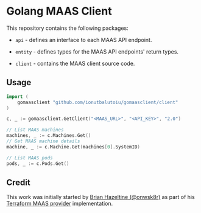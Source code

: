 # Golang MAAS Client

This repository contains the following  packages:

* `api` - defines an interface to each MAAS API endpoint.

* `entity` - defines types for the MAAS API endpoints' return types.

* `client` - contains the MAAS client source code.

## Usage

```Go
import (
    gomaasclient "github.com/ionutbalutoiu/gomaasclient/client"
)

c, _ := gomaasclient.GetClient("<MAAS_URL>", "<API_KEY>", "2.0")

// List MAAS machines
machines, _ := c.Machines.Get()
// Get MAAS machine details
machine, _ := c.Machine.Get(machines[0].SystemID)

// List MAAS pods
pods, _ := c.Pods.Get()
```

## Credit

This work was initially started by [Brian Hazeltine (@onwsk8r)](https://github.com/onwsk8r) as part of his [Terraform MAAS provider](https://github.com/Roblox/terraform-provider-maas) implementation.
